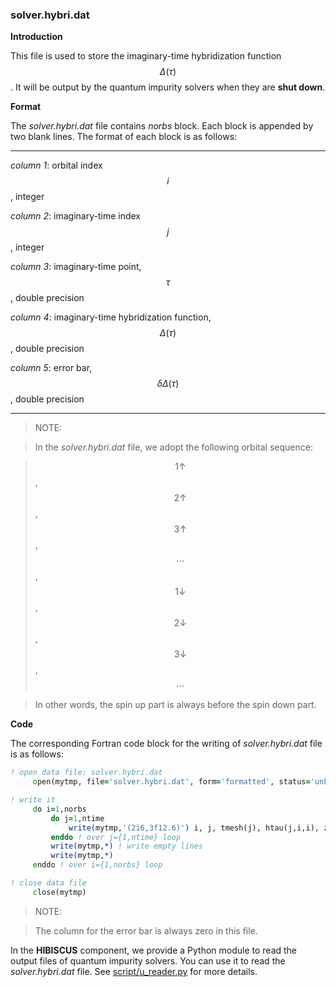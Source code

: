 ### solver.hybri.dat

**Introduction**

This file is used to store the imaginary-time hybridization function $$\Delta(\tau)$$. It will be output by the quantum impurity solvers when they are **shut down**.

**Format**

The *solver.hybri.dat* file contains *norbs* block. Each block is appended by two blank lines. The format of each block is as follows:

---

*column 1*: orbital index $$i$$, integer

*column 2*: imaginary-time index $$j$$, integer

*column 3*: imaginary-time point, $$\tau$$, double precision

*column 4*: imaginary-time hybridization function, $$\Delta(\tau)$$, double precision

*column 5*: error bar, $$\delta \Delta(\tau)$$, double precision

---

> NOTE:

> In the *solver.hybri.dat* file, we adopt the following orbital sequence:

> $$1\uparrow$$, $$2\uparrow$$, $$3\uparrow$$, $$\cdots$$, $$1\downarrow$$, $$2\downarrow$$, $$3\downarrow$$, $$\cdots$$

> In other words, the spin up part is always before the spin down part.

**Code**

The corresponding Fortran code block for the writing of *solver.hybri.dat* file is as follows:

```fortran
! open data file: solver.hybri.dat
     open(mytmp, file='solver.hybri.dat', form='formatted', status='unknown')

! write it
     do i=1,norbs
         do j=1,ntime
             write(mytmp,'(2i6,3f12.6)') i, j, tmesh(j), htau(j,i,i), zero
         enddo ! over j={1,ntime} loop
         write(mytmp,*) ! write empty lines
         write(mytmp,*)
     enddo ! over i={1,norbs} loop

! close data file
     close(mytmp)
```

> NOTE:

> The column for the error bar is always zero in this file.

In the **HIBISCUS** component, we provide a Python module to read the output files of quantum impurity solvers. You can use it to read the *solver.hybri.dat* file. See [script/u_reader.py](../ch07/reader.md) for more details.